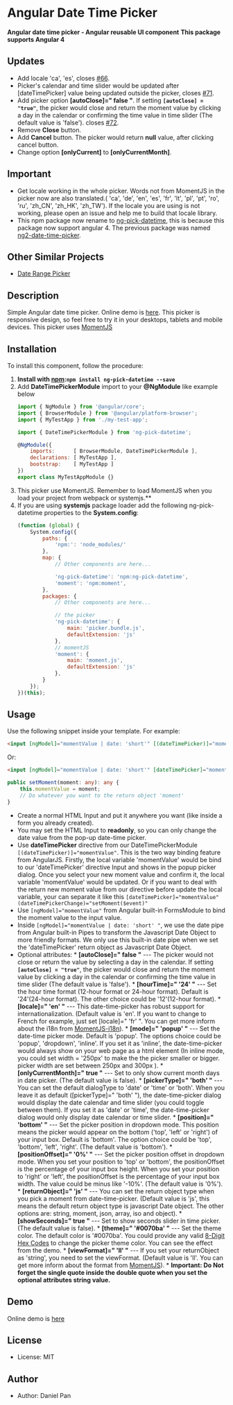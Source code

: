 
# Angular Date Time Picker

**Angular date time picker - Angular reusable UI component**
**This package supports Angular 4**

## Updates
* Add locale 'ca', 'es', closes [#66](https://github.com/DanielYKPan/date-time-picker/issues/66).
* Picker's calendar and time slider would be updated after [dateTimePicker] value being updated outside the picker, closes [#71](https://github.com/DanielYKPan/date-time-picker/issues/71).
* Add picker option **[autoClose]=" false "**. If setting __`[autoClose] = "true"`__, the picker would close and return the moment value by clicking a day in the calendar or confirming the time value in time slider (The default value is 'false'). 
   closes [#72](https://github.com/DanielYKPan/date-time-picker/issues/72).
* Remove __Close__ button.
* Add __Cancel__ button. The picker would return __null__ value, after clicking cancel button.
* Change option **[onlyCurrent]** to **[onlyCurrentMonth]**.

## Important
* Get locale working in the whole picker. Words not from MomentJS in the picker now are also translated.( 'ca', 'de', 'en', 'es', 'fr', 'lt', 'pl', 'pt', 'ro', 'ru', 'zh_CN', 'zh_HK', 'zh_TW').
   If the locale you are using is not working, please open an issue and help me to build that locale library.
* This npm package now rename to [ng-pick-datetime](https://www.npmjs.com/package/ng-pick-datetime), this is because this package now support angular 4. The previous package was named [ng2-date-time-picker](https://www.npmjs.com/package/ng2-date-time-picker).

## Other Similar Projects

* [Date Range Picker](https://github.com/DanielYKPan/date-range-picker)

## Description
Simple Angular date time picker. Online demo is [here](https://danielykpan.github.io/date-time-picker/). 
This picker is responsive design, so feel free to try it in your desktops, tablets and mobile devices. 
This picker uses [MomentJS](http://momentjs.com/)

## Installation

To install this component, follow the procedure:

1. __Install with [npm](https://www.npmjs.com):`npm install ng-pick-datetime --save`__
2. Add __DateTimePickerModule__ import to your __@NgModule__ like example below
    ```js
    import { NgModule } from '@angular/core';
    import { BrowserModule } from '@angular/platform-browser';
    import { MyTestApp } from './my-test-app';

    import { DateTimePickerModule } from 'ng-pick-datetime';

    @NgModule({
        imports:      [ BrowserModule, DateTimePickerModule ],
        declarations: [ MyTestApp ],
        bootstrap:    [ MyTestApp ]
    })
    export class MyTestAppModule {}
    ```
3. This picker use MomentJS. Remember to load MomentJS when you load your project from webpack or systemjs.**
4. If you are using __systemjs__ package loader add the following ng-pick-datetime properties to the __System.config__:
    ```js
    (function (global) {
        System.config({
            paths: {
                'npm:': 'node_modules/'
            },
            map: {
                // Other components are here...

                'ng-pick-datetime': 'npm:ng-pick-datetime',
                'moment': 'npm:moment',
            },
            packages: {
                // Other components are here...

				// the picker
                'ng-pick-datetime': {
                    main: 'picker.bundle.js',
                    defaultExtension: 'js'
                },
                // momentJS
                'moment': {
	                main: 'moment.js',
	                defaultExtension: 'js'
	            },
            }
        });
    })(this);
    ```

## Usage

Use the following snippet inside your template. For example:

```html
<input [ngModel]="momentValue | date: 'short'" [(dateTimePicker)]="momentValue" readonly />
```
<p>Or:</p>

```html
<input [ngModel]="momentValue | date: 'short'" [dateTimePicker]="momentValue" (dateTimePickerChange)="setMoment($event)" readonly />
```
```typescript
public setMoment(moment: any): any {
    this.momentValue = moment;
    // Do whatever you want to the return object 'moment'
}
```

 * Create a normal HTML Input and put it anywhere you want (like inside a form you already created). 
 * You may set the HTML Input to **readonly**, so you can only change the date value from the pop-up date-time picker.
 * Use **dateTimePicker** directive from our DateTimePickerModule `[(dateTimePicker)]="momentValue"`. This is the two way binding feature from AngularJS.
    Firstly, the local variable 'momentValue' would be bind to our 'dateTimePicker' directive Input and shows in the popup picker dialog.
    Once you select your new moment value and confirm it, the local variable 'momentValue' would be updated. Or if you want to deal
    with the return new moment value from our directive before update the local variable, your can separate it like this `[dateTimePicker]="momentValue" (dateTimePickerChange)="setMoment($event)"`
 * Use `[ngModel]="momentValue"` from Angular built-in FormsModule to bind the moment value to the input value. 
 * Inside `[ngModel]="momentValue | date: 'short' "`, we use the date pipe from Angular built-in Pipes to transform the Javascript Date Object to more friendly formats.
    We only use this built-in date pipe when we set the 'dateTimePicker' return object as Javascript Date Object.
 * Optional attributes:
        * **[autoClose]=" false "** --- The picker would not close or return the value by selecting a day in the calendar. 
            If setting __`[autoClose] = "true"`__, the picker would close and return the moment value by clicking a day in the calendar or confirming the time value in time slider 
            (The default value is 'false').
        * **[hourTime]=" '24' "** --- Set the hour time format (12-hour format or 24-hour format). 
            Default is '24'(24-hour format). The other choice could be '12'(12-hour format).
        * **[locale]=" 'en' "** --- This date-time-picker has robust support for internationalization. 
            (Default value is 'en'. If you want to change to French for example, just set [locale]=" 'fr' ". You can get more inform about the i18n from [MomentJS-i18n](http://momentjs.com/docs/#/i18n/)).
        * **[mode]=" 'popup' "** --- Set the date-time picker mode. Default is 'popup'. 
            The options choice could be 'popup', 'dropdown', 'inline'. 
            If you set it as 'inline', the date-time-picker would always show on your web page as a html element (In inline mode, you could set width = '250px' to make the the picker smaller or bigger. picker width are set between 250px and 300px ).
        * **[onlyCurrentMonth]=" true "** --- Set to only show current month days in date picker. (The default value is false).
        * **[pickerType]=" 'both' "** --- You can set the default dialogType to 'date' or 'time' or 'both'. 
            When you leave it as default ([pickerType]=" 'both' "), the date-time-picker dialog would display the date calendar and time slider (you could toggle between them). 
            If you set it as 'date' or 'time', the date-time-picker dialog would only display date calendar or time slider.
        * **[position]=" 'bottom' "** --- Set the picker position in dropdown mode. This position means the picker would appear on the bottom ('top', 'left' or 'right') of your input box. 
            Default is 'bottom'. The option choice could be 'top', 'bottom', 'left', 'right'. (The default value is 'bottom').
        * **[positionOffset]=" '0%' "** --- Set the picker position offset in dropdown mode. 
            When you set your position to 'top' or 'bottom', the positionOffset is the percentage of your input box height.
            When you set your position to 'right' or 'left', the positionOffset is the percentage of your input box width.
            The value could be minus like '-10%'.
            (The default value is '0%').
        * **[returnObject]=" 'js' "** --- You can set the return object type when you pick a moment from date-time-picker. 
            (Default value is 'js', this means the default return object type is javascript Date object. 
            The other options are: string, moment, json, array, iso and object).
        * **[showSeconds]=" true "** --- Set to show seconds slider in time picker. (The default value is false).
        * **[theme]=" '#0070ba' "** --- Set the theme color. The default color is '#0070ba'. You could provide any valid [8-Digit Hex Codes](https://css-tricks.com/8-digit-hex-codes/) to change the picker theme color. You can see the effect from the demo.
        * **[viewFormat]=" 'll' "** --- If you set your returnObject as 'string', you need to set the viewFormat. (Default value is 'll'. You can get more inform about the format from [MomentJS](http://momentjs.com/docs/#/parsing/string-format/)).
        * **Important: Do Not forget the single quote inside the double quote when you set the optional attributes string value.**

## Demo
Online demo is [here](https://danielykpan.github.io/date-time-picker/)

## License
* License: MIT

## Author
* Author: Daniel Pan
